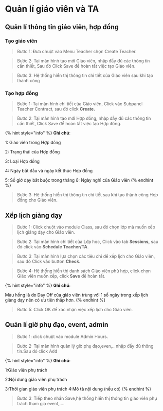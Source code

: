 # Quản lí giáo viên và TA

## Quản lí thông tin giáo viên, hợp đồng

### Tạo giáo viên

> Bước 1: Đưa chuột vào Menu Teacher chọn Create Teacher.

> Bước 2: Tại màn hình tạo mới Giáo viên, nhập đầy đủ các thông tin cần thiết, Sau đó Click Save để hoàn tất việc tạo Giáo viên.

> Bước 3: Hệ thống hiển thị thông tin chi tiết của Giáo viên sau khi tạo thành công

### Tạo hợp đồng

> Bước 1: Tại màn hình chi tiết của Giáo viên, Click vào Subpanel Teacher Contract, sau đó click **Create.**

> Bước 2: Tại màn hình tạo mới Hợp đồng, nhập đầy đủ các thông tin cần thiết, Click Save để hoàn tất việc tạo Hợp đồng.

{% hint style="info" %}
**Ghi chú:**

1: Giáo viên trong Hợp đồng

2: Trạng thái của Hợp đồng

3: Loại Hợp đồng

4: Ngày bắt đầu và ngày kết thúc Hợp đồng

5: Số giờ dạy bắt buộc trong tháng 6: Ngày nghỉ của Giáo viên
{% endhint %}

> Bước 3: Hệ thống hiển thị thông tin chi tiết sau khi tạo thành công Hợp đồng cho Giáo viên.

## Xếp lịch giảng dạy

> Bước 1: Click chuột vào module Class, sau đó chọn lớp mà muốn xếp lịch giảng dạy cho Giáo viên.

> Bước 2: Tại màn hình chi tiết của Lớp học, Click vào tab **Sessions,** sau đó click vào **Schedule Teacher/TA.**

> Bước 3: Tại màn hình lựa chọn các tiêu chí để xếp lịch cho Giáo viên, sau đó Click vào button **Check**.

> Bước 4:  Hệ thống hiển thị danh sách Giáo viên phù hợp, click chọn Giáo viên muốn xếp, click **Save** để hoàn  tất.

{% hint style="info" %}
**Ghi chú:**

Màu hồng là do Day Off của giáo viên trùng với 1 số ngày trong xếp lịch giảng dạy nên có ưu tiên thấp hơn.
{% endhint %}

> Bước 5: Click OK để xác nhận việc xếp lịch cho Giáo viên.

## Quản lí giờ phụ đạo, event, admin

> Bước 1: click chuột vào module Admin Hours.

> Bước 2: Tại màn hình quản lý giờ phụ đạo,even,.. nhập đầy đủ thông tin.Sau đó click Add

{% hint style="info" %}
**Ghi chú:**

1:Giáo viên phụ trách

2:Nội dung giáo viên phụ trách

3:Thời gian giáo viên phụ trách 4:Mô tả nội dung \(nếu có\)
{% endhint %}

> Bước 3: Tiếp theo nhấn Save,hệ thống hiển thị thông tin giáo viên phụ trách tham gia event,….

